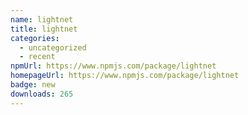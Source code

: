 ```yaml
---
name: lightnet
title: lightnet
categories:
  - uncategorized
  - recent
npmUrl: https://www.npmjs.com/package/lightnet
homepageUrl: https://www.npmjs.com/package/lightnet
badge: new
downloads: 265
---
```

